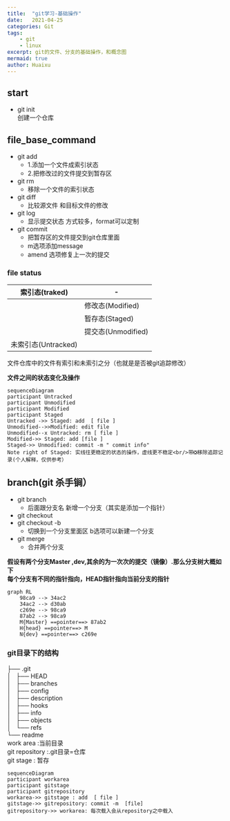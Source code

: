 ```yaml
---
title:  "git学习-基础操作"
date:   2021-04-25
categories: Git 
tags: 
    - git
    - linux
excerpt: git的文件、分支的基础操作，和概念图 
mermaid: true
author: Huaixu
---
```


## start  
   * git init  
          创建一个仓库  

## file_base_command
   * git add  
        * 1.添加一个文件成索引状态  
        * 2.把修改过的文件提交到暂存区
   * git rm  
        * 移除一个文件的索引状态
   * git diff  
        * 比较源文件 和目标文件的修改
   * git log  
        *  显示提交状态 方式较多，format可以定制
   * git commit  
        *  把暂存区的文件提交到git仓库里面
        *  m选项添加message
        * amend 选项修复上一次的提交

### file status
  
| 索引态(traked)      | -                  |
|---------------------|--------------------|
|                     | 修改态(Modified)   |
|                     | 暂存态(Staged)     |
|                     | 提交态(Unmodified) |
| 未索引态(Untracked) |                    |  

文件仓库中的文件有索引和未索引之分（也就是是否被git追踪修改）  

  
**文件之间的状态变化及操作** 
```mermaid
sequenceDiagram
participant Untracked
participant Unmodified
participant Modified
participant Staged
Untracked ->> Staged: add  [ file ]
Unmodified-->>Modified: edit file
Unmodified--x Untracked: rm [ file ]
Modified->> Staged: add [file ]
Staged->> Unmodified: commit -m " commit info"
Note right of Staged: 实线往更稳定的状态的操作，虚线更不稳定<br/>带❎移除追踪记录(个人解释，仅供参考）

```

## branch(git 杀手锏）
   * git branch
        *  后面跟分支名 新增一个分支（其实是添加一个指针） 
   * git checkout
   * git checkout -b
        *  切换到一个分支里面区 b选项可以新建一个分支
   * git merge
        *  合并两个分支

**假设有两个分支Master ,dev,其余的为一次次的提交（镜像）.那么分支树大概如下**   
**每个分支有不同的指针指向，HEAD指针指向当前分支的指针** 
```mermaid
graph RL
    98ca9 --> 34ac2 
    34ac2 --> d30ab 
    c269e --> 98ca9 
    87ab2 --> 98ca9 
    M{Master} ==pointer==> 87ab2 
    H{head} ==pointer==> M 
    N{dev} ==pointer==> c269e 
```

### git目录下的结构
├── .git  
│   ├── HEAD  
│   ├── branches  
│   ├── config  
│   ├── description  
│   ├── hooks  
│   ├── info  
│   ├── objects  
│   └── refs  
└── readme  
work area :当前目录  
git repository :.git目录=仓库  
git stage : 暂存  

```mermaid
sequenceDiagram
participant workarea
participant gitstage
participant gitrepository
workarea->> gitstage : add  [ file ]
gitstage->> gitrepository: commit -m  [file]
gitrepository->> workarea: 每次载入会从repository之中载入
```


